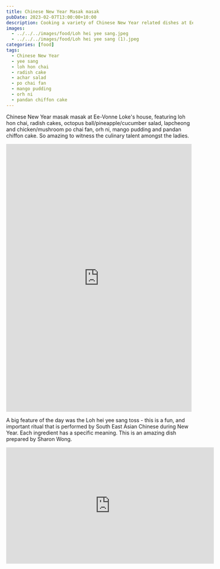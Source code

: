 ```yaml
---
title: Chinese New Year Masak masak
pubDate: 2023-02-07T13:00:00+10:00
description: Cooking a variety of Chinese New Year related dishes at Ee Vonne's house
images:
  - ../../../images/food/Loh hei yee sang.jpeg
  - ../../../images/food/Loh hei yee sang (1).jpeg
categories: [food]
tags:
  - Chinese New Year
  - yee sang
  - loh hon chai
  - radish cake
  - achar salad
  - po chai fan
  - mango pudding
  - orh ni
  - pandan chiffon cake
---
```


Chinese New Year masak masak at Ee-Vonne Loke's house, featuring loh hon chai, radish cakes, octopus ball/pineapple/cucumber salad, lapcheong and chicken/mushroom po chai fan, orh ni, mango pudding and pandan chiffon cake. So amazing to witness the culinary talent amongst the ladies.

<iframe src="https://www.facebook.com/plugins/post.php?href=https%3A%2F%2Fwww.facebook.com%2Fchris1.tham%2Fposts%2Fpfbid02Jv8BuBLwYQhED99vnQ7RTUmJEdTu7CNhkmPAYBg4FZtbpQwMT5gneZfsudiQy7Efl&show_text=true&width=500" width="500" height="723" style="border:none;overflow:hidden" scrolling="no" frameborder="0" allowfullscreen="true" allow="autoplay; clipboard-write; encrypted-media; picture-in-picture; web-share"></iframe>

A big feature of the day was the Loh hei yee sang toss - this is a fun, and important ritual that is performed by South East Asian Chinese during New Year. Each ingredient has a specific meaning. This is an amazing dish prepared by Sharon Wong.

<iframe src="https://www.facebook.com/plugins/video.php?height=314&href=https%3A%2F%2Fwww.facebook.com%2Fchris1.tham%2Fvideos%2F6395050037195789%2F&show_text=false&width=560&t=0" width="560" height="314" style="border:none;overflow:hidden" scrolling="no" frameborder="0" allowfullscreen="true" allow="autoplay; clipboard-write; encrypted-media; picture-in-picture; web-share" allowFullScreen="true"></iframe>
